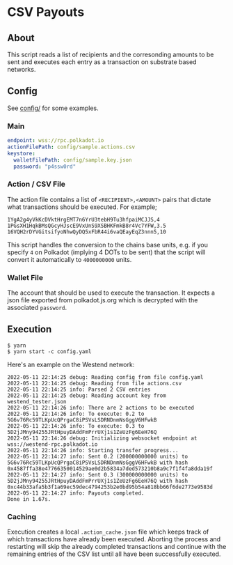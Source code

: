 # CSV Payouts

## About

This script reads a list of recipients and the corresonding amounts to be
sent and executes each entry as a transaction on substrate based networks.

## Config

See [config/](./config/) for some examples.

### Main

```yaml
endpoint: wss://rpc.polkadot.io
actionFilePath: config/sample.actions.csv
keystore:
  walletFilePath: config/sample.key.json
  password: "p4ssw0rd"
```

### Action / CSV File

The action file contains a list of `<RECIPIENT>,<AMOUNT>` pairs that dictate
what transactions should be executed. For example;

```csv
1YgA2g4yVkKcDVktHrgEMT7n6YrU3tebH9Tu3hfpaiMCJJS,4
1PGsXH1HqkBMsQGcyHJscE9VxUnS9XSBHKFmkB8r4Vc7YFW,3.5
16VQH2rDYVGitsifyoNhwQyDQ5xFbR44i6vaQEayEqZ3nnn5,10
```

This script handles the conversion to the chains base units, e.g. if you specify
`4` on Polkadot (implying 4 DOTs to be sent) that the script will convert it
automatically to `4000000000` units.

### Wallet File

The account that should be used to execute the transaction. It expects a json
file exported from polkadot.js.org which is decrypted with the associated
`password`.

## Execution

```console
$ yarn
$ yarn start -c config.yaml
```

Here's an example on the Westend network:

```console
2022-05-11 22:14:25 debug: Reading config from file config.yaml
2022-05-11 22:14:25 debug: Reading from file actions.csv
2022-05-11 22:14:25 info: Parsed 2 CSV entries
2022-05-11 22:14:25 debug: Reading account key from westend_tester.json
2022-05-11 22:14:26 info: There are 2 actions to be executed
2022-05-11 22:14:26 info: To execute: 0.2 to 5G6v76Rc59TLKpUcQPrgaC8iPSVsLSDRNDnmNsGggV6HFwkB
2022-05-11 22:14:26 info: To execute: 0.3 to 5D2jJMny94255JRtHpuyDAddFmPrrUXj1s1ZeUzFg6EeH76Q
2022-05-11 22:14:26 debug: Initializing websocket endpoint at wss://westend-rpc.polkadot.io
2022-05-11 22:14:26 info: Starting transfer progress...
2022-05-11 22:14:27 info: Sent 0.2 (200000000000 units) to 5G6v76Rc59TLKpUcQPrgaC8iPSVsLSDRNDnmNsGggV6HFwkB with hash 0x4587ffa38e47766350014529ae0d2b5834a7ded573210b8a9c7f1f4fa8dda19f
2022-05-11 22:14:27 info: Sent 0.3 (300000000000 units) to 5D2jJMny94255JRtHpuyDAddFmPrrUXj1s1ZeUzFg6EeH76Q with hash 0xc44b33afa5b3f1a69ec59dec4794253b2e0bd95b54a818bb66f6de2773e9583d
2022-05-11 22:14:27 info: Payouts completed.
Done in 1.67s.
```

### Caching

Execution creates a local `.action_cache.json` file which keeps track of which
transactions have already been executed. Aborting the process and restarting 
will skip the already completed transactions and continue with the remaining
entries of the CSV list until all have been successfully executed.
